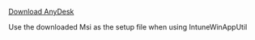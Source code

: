 [Download AnyDesk](https://download.anydesk.com/AnyDesk.msi)

Use the downloaded Msi as the setup file when using IntuneWinAppUtil

